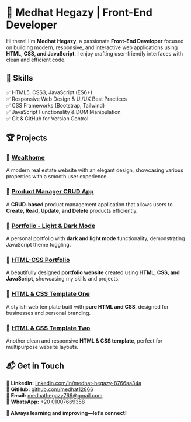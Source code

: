 # 🌟 Medhat Hegazy | Front-End Developer  

Hi there! I'm **Medhat Hegazy**, a passionate **Front-End Developer** focused on building modern, responsive, and interactive web applications using **HTML, CSS, and JavaScript**. I enjoy crafting user-friendly interfaces with clean and efficient code.  

## 🚀 **Skills**  
✅ HTML5, CSS3, JavaScript (ES6+)  
✅ Responsive Web Design & UI/UX Best Practices  
✅ CSS Frameworks (Bootstrap, Tailwind)  
✅ JavaScript Functionality & DOM Manipulation  
✅ Git & GitHub for Version Control  

## 🏆 **Projects**  

### 🔹 [Wealthome](https://medhat12866.github.io/Wealthome/)  
A modern real estate website with an elegant design, showcasing various properties with a smooth user experience.  

### 🔹 [Product Manager CRUD App](https://medhat12866.github.io/product--manager--CRUDS/)  
A **CRUD-based** product management application that allows users to **Create, Read, Update, and Delete** products efficiently.  

### 🔹 [Portfolio - Light & Dark Mode](https://medhat12866.github.io/portfolio-dark-and-light-mode/)  
A personal portfolio with **dark and light mode** functionality, demonstrating JavaScript theme toggling.  

### 🔹 [HTML-CSS Portfolio](https://medhat12866.github.io/My-Portfolio_HTML-CSS-JS/)  
A beautifully designed **portfolio website** created using **HTML, CSS, and JavaScript**, showcasing my skills and projects.  

### 🔹 [HTML & CSS Template One](https://medhat12866.github.io/HTML-CSS-templat-One/)  
A stylish web template built with **pure HTML and CSS**, designed for businesses and personal branding.  

### 🔹 [HTML & CSS Template Two](https://medhat12866.github.io/HTML-CSS-template-two/)  
Another clean and responsive **HTML & CSS template**, perfect for multipurpose website layouts.  

## 📬 **Get in Touch**  
🔗 **LinkedIn:** [linkedin.com/in/medhat-hegazy-8766aa34a](https://linkedin.com/in/medhat-hegazy-8766aa34a)  
🔗 **GitHub:** [github.com/medhat12866](https://github.com/medhat12866)  
📧 **Email:** [medhathegazy766@gmail.com](mailto:medhathegazy766@gmail.com)  
📱 **WhatsApp:** [+20 01007669358](https://wa.me/201007669358)  

**🚀 Always learning and improving—let’s connect!**  
